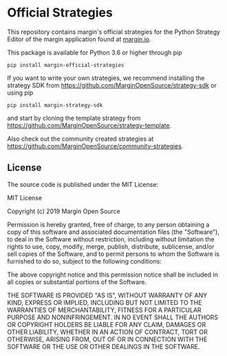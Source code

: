 # Official Strategies

This repository contains margin's official strategies for the Python Strategy Editor of the margin
application found at [margin.io]().

This package is available for Python 3.6 or higher through pip
```
pip install margin-official-strategies
```

If you want to write your own strategies, we recommend installing the strategy SDK from
https://github.com/MarginOpenSource/strategy-sdk or using pip
```
pip install margin-strategy-sdk
```
and start by cloning the template strategy from
https://github.com/MarginOpenSource/strategy-template.

Also check out the community created strategies at
https://github.com/MarginOpenSource/community-strategies.

## License
The source code is published under the MIT License:

MIT License

Copyright (c) 2019 Margin Open Source

Permission is hereby granted, free of charge, to any person obtaining a copy
of this software and associated documentation files (the "Software"), to deal
in the Software without restriction, including without limitation the rights
to use, copy, modify, merge, publish, distribute, sublicense, and/or sell
copies of the Software, and to permit persons to whom the Software is
furnished to do so, subject to the following conditions:

The above copyright notice and this permission notice shall be included in all
copies or substantial portions of the Software.

THE SOFTWARE IS PROVIDED "AS IS", WITHOUT WARRANTY OF ANY KIND, EXPRESS OR
IMPLIED, INCLUDING BUT NOT LIMITED TO THE WARRANTIES OF MERCHANTABILITY,
FITNESS FOR A PARTICULAR PURPOSE AND NONINFRINGEMENT. IN NO EVENT SHALL THE
AUTHORS OR COPYRIGHT HOLDERS BE LIABLE FOR ANY CLAIM, DAMAGES OR OTHER
LIABILITY, WHETHER IN AN ACTION OF CONTRACT, TORT OR OTHERWISE, ARISING FROM,
OUT OF OR IN CONNECTION WITH THE SOFTWARE OR THE USE OR OTHER DEALINGS IN THE
SOFTWARE.

